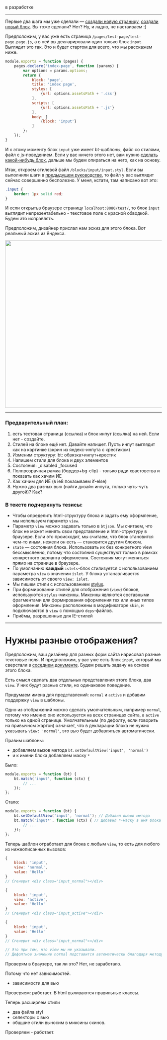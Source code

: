 в разработке

----

Первые два шага мы уже сделали — [создали новую страницу](new-page.md), [создали новый блок](new-block.md). Вы
тоже сделали? Нет? Ну, и ладно, не настаиваем :)

Предположим, у вас уже есть страница `/pages/test-page/test-page.page.js`, а в ней вы декларировали один только блок
`input`. Выглядит это так. Это и будет стартом для всего, что мы расскажем ниже.

```javascript
module.exports = function (pages) {
    pages.declare('index-page', function (params) {
        var options = params.options;
        return {
            block: 'page',
            title: 'index page',
            styles: [
                {url: options.assetsPath + '.css'}
            ],
            scripts: [
                {url: options.assetsPath + '.js'}
            ],
            body: [
                {block: 'input'}
            ]
        };
    });
}
```

И к этому моменту блок `input` уже имеет bt-шаблоны, файл со стилями, файл с js-поведением.
Если у вас ничего этого нет, вам нужно [сделать какой-нибудь блок](new-block.md), дальше мы будем опираться на него,
как на основу.

Итак, откроем стилевой файл `/blocks/input/input.styl`. Если вы выполнили шаги в
[предыдущем руководстве](new-block.md), то файл у вас выглядит сейчас совершенно бесполезно. У меня, кстати,
там написано вот это:

```css
.input {
    border: 1px solid red;
}
```

И если открытьв браузере страницу `localhost:8080/test/`, то блок `input` выглядит непрезентабельно - текстовое поле
с красной обводкой. Будем это исправлять.

Предположим, дизайнер прислал нам эскиз для этого блока. Вот реальный эскиз из Яндекса.

<img src="http://bevis-ui.github.io/docs/images/input-design.png" width="557" height="539" />








----

### Предварительный план:
1. есть тестовая страница (ссылка) и блок инпут (ссылка) на ней. Если нет - создайте.
2. Стилей на блоке ещё нет. Давайте напишет. Пусть инпут выглядит как на картинке (скрин из яндекс-инпута с крестиком)
3. Изменим структуру: bt: обвязка>инпут+крестик
4. Напишем стили для блока и двух элементов
5. Состояния: _disabled _focused
6. Полпрозрачная рамка (бордер+bg-clip) - только ради хвастовства и показать как хачим ИЕ
7. Как хачим для ИЕ (в ie8 показываем if-else)
8. Нужно два разных вью (найти дизайн инпута, только чуть-чуть другой)? Как?

### В тексте подчеркнуть тезисы:
* Чтобы определить html-структуру блока и задать ему оформление, мы используем параметр `view`.
* Параметр `view` можно задавать только в `btjson`. Мы считаем, что блок не может менять свои представление и html-структуру в браузере. Если это происходит, мы считаем, что блок становится чем-то иным, нежели он есть — становится другим блоком.
* `state` — состояния блока. Использовать их без конкретного view бессмысленно, потому что состояния существуют только в рамках конкретного варианта оформления. Состояния могут меняться прямо на странице в браузере.
* По умолчанию **каждый** `islets`-блок стилизуется с использованием параметра `view` в значении `islet`. У блока устанавливается зависимость от своего `view: islet`.
* Мы пишем стили с использованием [stylus](http://learnboost.github.io/stylus/).
* При формировании стилей для отображения (`view`) блоков, используются `stylus`-миксины. Миксины являются составными фрагментами для формирования оформления тех или иных типов оформления. Миксины расположены в модификаторе `skin`, и подключаются в `view` с помощью `deps`-файлов.
* Приёмы, разрешенные для IE-стилей




----

# Нужны разные отображения?

Предположим, ваш дизайнер для разных форм сайта нарисовал разные текстовые поля.
И предположим, у вас уже есть блок `input`, который мы сверстали в [соседнем документе](new-block.md). Будем решать
задачу на основе этого блока.

Есть смысл сделать два  отдельных представления этого блока, два `view`. У них будут разные стили,
но одинаковое поведение.

Придумаем имена для представлений: `normal` и `active` и добавим поддержку `view` в шаблоны.

Одно из отображений можно сделать умолчательным, например `normal`, потому что именно оно используется
 на всех страницах сайта, а `active` только на одной странице. Умолчательным (по дефолту,
 если говорить на привычном жаргон) означает, что в декларации блока не нужно указывать `view: 'normal'`,
 это вью будет добавляться автоматически.

Правим шаблоны:

* добавляем вызов метода `bt.setDefaultView('input', 'normal')`
* и к имени блока добавляем маску `*`

Было:

```javascript
module.exports = function (bt) {
    bt.match('input', function (ctx) {
        // ...
    });
};
```

Стало:

```javascript
module.exports = function (bt) {
    bt.setDefaultView('input', 'normal'); // Добавил вызов метода
    bt.match('input*', function (ctx) { // Добавил *-маску в имя блока
        // ...
    });
};
```

Теперь шаблон отработает для блока с любым `view`, то есть для любого из нижеописанных вызовов:
```javascript
{
    block: 'input',
    view: 'normal',
    value: 'Hello'
}
// Сгенерит <div class="input_normal"></div>

{
    block: 'input',
    view: 'active',
    value: 'Hello'
}
// Сгенерит <div class="input_active"></div>

{
    block: 'input',
    value: 'Hello'
}
// Сгенерит <div class="input_normal"></div>

// Это при том, что view мы не указывали.
// Дефолтное значение normal подставится автоматически благодаря методу bt.setDefaultView('input', 'normal')
```

Проверям в браузере, так ли это? Нет, не заработало.

Потому что нет зависимостей.

* зависимости для вью

Проверяем: работает. В html выливаются правильные классы.

Теперь расширяем стили

* два файла styl
* селекторы с вью
* общшие стили выносим в миксины скинов.

Проверяем - работает.

